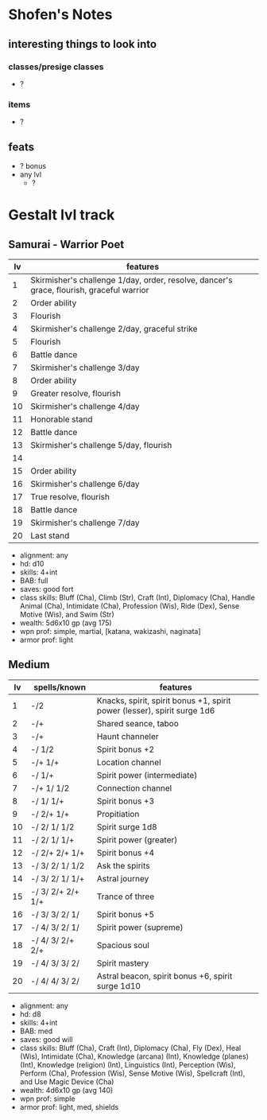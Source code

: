 # Shofen's Notes
## interesting things to look into
### classes/presige classes
- ?

### items
- ?

## feats
- ? bonus
- any lvl
    - ?

# Gestalt lvl track
## Samurai - Warrior Poet
| lv | features
|----|----------
|  1 | Skirmisher's challenge 1/day, order, resolve, dancer's grace, flourish, graceful warrior
|  2 | Order ability
|  3 | Flourish
|  4 | Skirmisher's challenge 2/day, graceful strike
|  5 | Flourish
|  6 | Battle dance
|  7 | Skirmisher's challenge 3/day
|  8 | Order ability
|  9 | Greater resolve, flourish
| 10 | Skirmisher's challenge 4/day
| 11 | Honorable stand
| 12 | Battle dance
| 13 | Skirmisher's challenge 5/day, flourish
| 14 | 
| 15 | Order ability
| 16 | Skirmisher's challenge 6/day
| 17 | True resolve, flourish
| 18 | Battle dance
| 19 | Skirmisher's challenge 7/day
| 20 | Last stand

- alignment: any
- hd: d10
- skills: 4+int
- BAB: full
- saves: good fort
- class skills: Bluff (Cha), Climb (Str), Craft (Int), Diplomacy (Cha), Handle Animal (Cha), Intimidate (Cha), Profession (Wis), Ride (Dex), Sense Motive (Wis), and Swim (Str)
- wealth: 5d6x10 gp (avg 175)
- wpn prof: simple, martial, [katana, wakizashi, naginata]
- armor prof: light

## Medium
| lv | spells/known        | features
|----|---------------------|----------
|  1 | -/2                 | Knacks, spirit, spirit bonus +1, spirit power (lesser), spirit surge 1d6
|  2 | -/+                 | Shared seance, taboo
|  3 | -/+                 | Haunt channeler
|  4 | -/  1/2             | Spirit bonus +2
|  5 | -/+ 1/+             | Location channel
|  6 | -/  1/+             | Spirit power (intermediate)
|  7 | -/+ 1/  1/2         | Connection channel
|  8 | -/  1/  1/+         | Spirit bonus +3
|  9 | -/  2/+ 1/+         | Propitiation
| 10 | -/  2/  1/  1/2     | Spirit surge 1d8
| 11 | -/  2/  1/  1/+     | Spirit power (greater)
| 12 | -/  2/+ 2/+ 1/+     | Spirit bonus +4
| 13 | -/  3/  2/  1/  1/2 | Ask the spirits
| 14 | -/  3/  2/  1/  1/+ | Astral journey
| 15 | -/  3/  2/+ 2/+ 1/+ | Trance of three
| 16 | -/  3/  3/  2/  1/  | Spirit bonus +5
| 17 | -/  4/  3/  2/  1/  | Spirit power (supreme)
| 18 | -/  4/  3/  2/+ 2/+ | Spacious soul
| 19 | -/  4/  3/  3/  2/  | Spirit mastery
| 20 | -/  4/  4/  3/  2/  | Astral beacon, spirit bonus +6, spirit surge 1d10

- alignment: any
- hd: d8
- skills: 4+int
- BAB: med
- saves: good will
- class skills: Bluff (Cha), Craft (Int), Diplomacy (Cha), Fly (Dex), Heal (Wis), Intimidate (Cha), Knowledge (arcana) (Int), Knowledge (planes) (Int), Knowledge (religion) (Int), Linguistics (Int), Perception (Wis), Perform (Cha), Profession (Wis), Sense Motive (Wis), Spellcraft (Int), and Use Magic Device (Cha)
- wealth: 4d6x10 gp (avg 140)
- wpn prof: simple
- armor prof: light, med, shields
